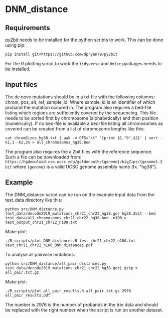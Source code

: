# DNM_distance

## Requirements
[py2bit](https://github.com/deeptools/py2bit) needs to be installed for the python scripts to work. This can be done using pip:
```
pip install git+https://github.com/dpryan79/py2bit
```
For the R plotting script to work the `tidyverse` and `Hmisc` packages needs to be installed.


## Input files
The de novo mutations should be in a txt file with the following columns: chrom, pos, alt, ref, sample_id. Where sample_id is an identifier of which proband the mutation occured in.
The program also requires a bed-file listing which regions are sufficiently covered by the sequencing. This file needs to be sorted first by chromosome (alphabetically) and then position (numerically). If no bed-file is available a bed-file listing all chromosomes as covered can be created from a list of chromosome lengths like this:
```
cat chromSizes_hg38.txt | awk -v OFS="\t" '{print $1,"0",$2}' | sort -k1,1 -k2,2n > all_chromosomes_hg38.bed
```
The program also requires the a 2bit files with the reference sequence. Such a file can be downloaded from:
`https://hgdownload.cse.ucsc.edu/goldenpath/{genome}/bigZips/{genome}.2bit` where `{genome}` is a valid UCSC genome assembly name (fx. "hg38").

## Example
The DNM_distance script can be run on the example input data from the test_data directory like this:
```
python src/DNM_distance.py test_data/decode2019_mutations_chr21_chr22_hg38.gor hg38.2bit --bed test_data/all_chromosomes_chr21_chr22_hg38.bed -n100 > test_output_chr21_chr22_n100.txt
```
Make plot:
```
./R_scripts/plot_DNM_distances.R test_chr21_chr22_n100.txt test_chr21_chr22_n100_DNM_distances.pdf
```
To analyse all pairwise mutations:
```
python src/DNM_distance/all_pair_distances.py test_data/decode2019_mutations_chr21_chr22_hg38.gor| gzip > all_pair.txt.gz
```
Make plot:
```
./R_scripts/plot_all_pair_results.R all_pair.txt.gz 2976 all_pair_results.pdf
```
The number is 2976 is the number of probands in the trio data and should be replaced with the right number when the script is run on another dataset.
